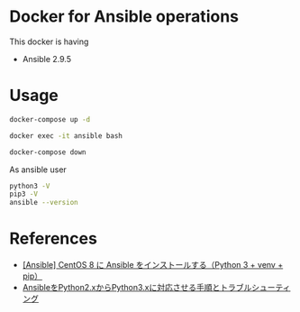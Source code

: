 # Docker for Ansible operations
This docker is having
- Ansible 2.9.5


# Usage

```bash
docker-compose up -d

docker exec -it ansible bash

docker-compose down
```

As ansible user
```bash
python3 -V
pip3 -V
ansible --version
```

# References

- [[Ansible] CentOS 8 に Ansible をインストールする（Python 3 + venv + pip）](https://tekunabe.hatenablog.jp/entry/2019/10/06/ansible_centos8_python3_pip)
- [AnsibleをPython2.xからPython3.xに対応させる手順とトラブルシューティング](https://qiita.com/comefigo/items/766d42100356bdea8ff8)
